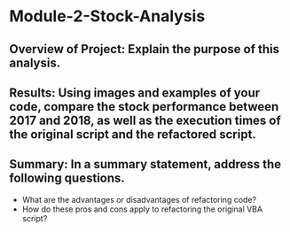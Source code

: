 # Module-2-Stock-Analysis

## Overview of Project: Explain the purpose of this analysis.
## Results: Using images and examples of your code, compare the stock performance between 2017 and 2018, as well as the execution times of the original script and the refactored script.
## Summary: In a summary statement, address the following questions.
  - What are the advantages or disadvantages of refactoring code?
  - How do these pros and cons apply to refactoring the original VBA script?
